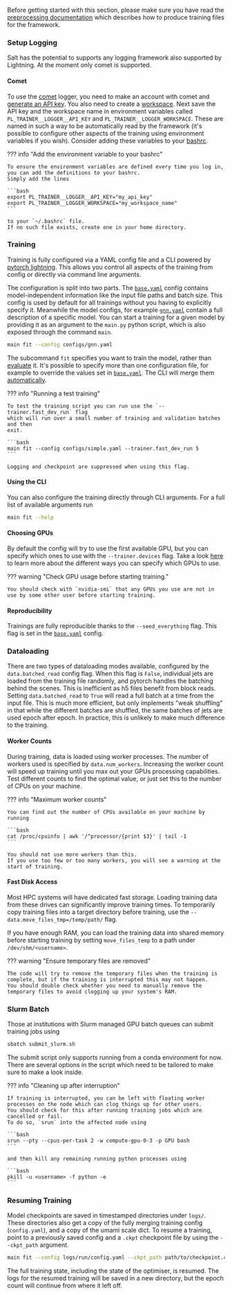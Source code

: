 Before getting started with this section, please make sure you have read the [preprocessing documentation](preprocessing.md) which describes how to produce training files for the framework.

### Setup Logging

Salt has the potential to supports any logging framework also supported by Lightning.
At the moment only comet is supported.

#### Comet

To use the [comet](https://www.comet.ml/) logger, you need to make an account with comet and [generate an API key](https://www.comet.ml/docs/quick-start/#getting-your-comet-api-key).
You also need to create a [workspace](https://www.comet.ml/docs/user-interface/#workspaces).
Next save the API key and the workspace name in environment variables called `PL_TRAINER__LOGGER__API_KEY` and `PL_TRAINER__LOGGER_WORKSPACE`.
These are named in such a way to be automatically read by the framework (it's possible to configure other aspects of the training using environment variables if you wish).
Consider adding these variables to your [bashrc](https://www.journaldev.com/41479/bashrc-file-in-linux).

??? info "Add the environment variable to your bashrc"

    To ensure the environment variables are defined every time you log in,
    you can add the definitions to your bashrc.
    Simply add the lines

    ```bash
    export PL_TRAINER__LOGGER__API_KEY="my_api_key"
    export PL_TRAINER__LOGGER_WORKSPACE="my_workspace_name"
    ```

    to your `~/.bashrc` file.
    If no such file exists, create one in your home directory.

### Training

Training is fully configured via a YAML config file and a CLI powered by [pytorch lightning](https://pytorch-lightning.readthedocs.io/en/latest/cli/lightning_cli.html#lightning-cli).
This allows you control all aspects of the training from config or directly via command line arguments.

The configuration is split into two parts.
The [`base.yaml`]({{repo_url}}-/blob/main/salt/configs/base.yaml) config contains model-independent information like the input file paths and batch size.
This config is used by default for all trainings without you having to explicitly specify it.
Meanwhile the model configs, for example [`gnn.yaml`]({{repo_url}}-/blob/main/salt/configs/gnn.yaml) contain a full description of a specific model.
You can start a training for a given model by providing it as an argument to the `main.py` python script, which is also exposed through the command `main`.

```bash
main fit --config configs/gnn.yaml
```

The subcommand `fit` specifies you want to train the model, rather than [evaluate](evaluation.md) it.
It's possible to specify more than one configuration file, for example to override the values set in [`base.yaml`]({{repo_url}}-/blob/main/salt/configs/base.yaml).
The CLI will merge them [automatically](https://pytorch-lightning.readthedocs.io/en/latest/cli/lightning_cli_advanced.html#compose-yaml-files).

??? info "Running a test training"

    To test the training script you can run use the `--trainer.fast_dev_run` flag
    which will run over a small number of training and validation batches and then
    exit.

    ```bash
    main fit --config configs/simple.yaml --trainer.fast_dev_run 5
    ```

    Logging and checkpoint are suppressed when using this flag.


#### Using the CLI

You can also configure the training directly through CLI arguments.
For a full list of available arguments run

```bash
main fit --help
```

#### Choosing GPUs

By default the config will try to use the first available GPU, but
you can specify which ones to use with the `--trainer.devices` flag.
Take a look [here](https://pytorch-lightning.readthedocs.io/en/latest/accelerators/gpu_basic.html#train-on-multiple-gpus) to learn more about the different ways you can specify which GPUs to use.

??? warning "Check GPU usage before starting training."

    You should check with `nvidia-smi` that any GPUs you use are not in use by some other user before starting training.

#### Reproducibility

Trainings are fully reproducible thanks to the `--seed_everything` flag.
This flag is set in the [`base.yaml`]({{repo_url}}-/blob/main/salt/configs/base.yaml) config.

### Dataloading

There are two types of dataloading modes available, configured by the `data.batched_read` config flag.
When this flag is `False`, individual jets are loaded from the training file randomly, and pytorch handles the batching behind the scenes.
This is inefficient as h5 files benefit from block reads.
Setting `data.batched_read` to `True` will read a full batch at a time from the input file.
This is much more efficient, but only implements "weak shuffling" in that while the different batches are shuffled, the same batches of jets are used epoch after epoch.
In practice, this is unlikely to make much difference to the training.

#### Worker Counts

During training, data is loaded using worker processes.
The number of workers used is specified by `data.num_workers`.
Increasing the worker count will speed up training until you max out your GPUs processing capabilities.
Test different counts to find the optimal value, or just set this to the number of CPUs on your machine.

??? info "Maximum worker counts"

    You can find out the number of CPUs available on your machine by running

    ```bash
    cat /proc/cpuinfo | awk '/^processor/{print $3}' | tail -1
    ```

    You should not use more workers than this.
    If you use too few or too many workers, you will see a warning at the start of training.

#### Fast Disk Access

Most HPC systems will have dedicated fast storage.
Loading training data from these drives can significantly improve training times.
To temporarily copy training files into a target directory before training, use the
`--data.move_files_tmp=/temp/path/` flag.

If you have enough RAM, you can load the training data into shared memory before starting training by setting `move_files_temp` to a path under `/dev/shm/<username>`.

??? warning "Ensure temporary files are removed"

    The code will try to remove the temporary files when the training is complete, but if the training is interrupted this may not happen.
    You should double check whether you need to manually remove the temporary files to avoid clogging up your system's RAM.

### Slurm Batch

Those at institutions with Slurm managed GPU batch queues can submit training jobs using

```bash
sbatch submit_slurm.sh
```

The submit script only supports running from a conda environment for now.
There are several options in the script which need to be tailored to make sure to make a look inside.

??? info "Cleaning up after interruption"

    If training is interrupted, you can be left with floating worker processes on the node which can clog things up for other users.
    You should check for this after running training jobs which are cancelled or fail.
    To do so, `srun` into the affected node using

    ```bash
    srun --pty --cpus-per-task 2 -w compute-gpu-0-3 -p GPU bash
    ```

    and then kill any remaining running python processes using

    ```bash
    pkill -u <username> -f python -e
    ```

### Resuming Training

Model checkpoints are saved in timestamped directories under `logs/`.
These directories also get a copy of the fully merging training config (`config.yaml`), and a copy of the umami scale dict.
To resume a training, point to a previously saved config and a `.ckpt` checkpoint file by using the `--ckpt_path` argument.

```bash
main fit --config logs/run/config.yaml --ckpt_path path/to/checkpoint.ckpt
```

The full training state, including the state of the optimiser, is resumed.
The logs for the resumed training will be saved in a new directory, but the epoch count will continue from
where it left off.
